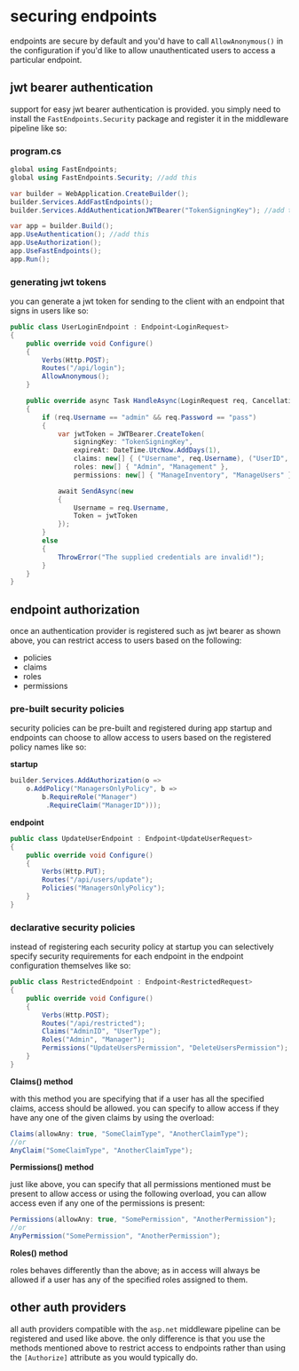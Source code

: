 # securing endpoints
endpoints are secure by default and you'd have to call `AllowAnonymous()` in the configuration if you'd like to allow unauthenticated users to access a particular endpoint.

## jwt bearer authentication
support for easy jwt bearer authentication is provided. you simply need to install the `FastEndpoints.Security` package and register it in the middleware pipeline like so:

### program.cs
```csharp
global using FastEndpoints;
global using FastEndpoints.Security; //add this

var builder = WebApplication.CreateBuilder();
builder.Services.AddFastEndpoints();
builder.Services.AddAuthenticationJWTBearer("TokenSigningKey"); //add this

var app = builder.Build();
app.UseAuthentication(); //add this
app.UseAuthorization();
app.UseFastEndpoints();
app.Run();
```

### generating jwt tokens
you can generate a jwt token for sending to the client with an endpoint that signs in users like so:

```csharp
public class UserLoginEndpoint : Endpoint<LoginRequest>
{
    public override void Configure()
    {
        Verbs(Http.POST);
        Routes("/api/login");
        AllowAnonymous();
    }

    public override async Task HandleAsync(LoginRequest req, CancellationToken ct)
    {
        if (req.Username == "admin" && req.Password == "pass")
        {
            var jwtToken = JWTBearer.CreateToken(
                signingKey: "TokenSigningKey",
                expireAt: DateTime.UtcNow.AddDays(1),
                claims: new[] { ("Username", req.Username), ("UserID", "001") },
                roles: new[] { "Admin", "Management" },
                permissions: new[] { "ManageInventory", "ManageUsers" });

            await SendAsync(new
            {
                Username = req.Username,
                Token = jwtToken
            });
        }
        else
        {
            ThrowError("The supplied credentials are invalid!");
        }
    }
}
```

## endpoint authorization

once an authentication provider is registered such as jwt bearer as shown above, you can restrict access to users based on the following:

- policies
- claims
- roles
- permissions

### pre-built security policies
security policies can be pre-built and registered during app startup and endpoints can choose to allow access to users based on the registered policy names like so:

**startup**
```csharp
builder.Services.AddAuthorization(o =>
    o.AddPolicy("ManagersOnlyPolicy", b =>
        b.RequireRole("Manager")
         .RequireClaim("ManagerID")));
```
**endpoint**
```csharp
public class UpdateUserEndpoint : Endpoint<UpdateUserRequest>
{
    public override void Configure()
    {
        Verbs(Http.PUT);
        Routes("/api/users/update");
        Policies("ManagersOnlyPolicy");
    }       
}
```
### declarative security policies
instead of registering each security policy at startup you can selectively specify security requirements for each endpoint in the endpoint configuration themselves like so:
```csharp
public class RestrictedEndpoint : Endpoint<RestrictedRequest>
{
    public override void Configure()
    {
        Verbs(Http.POST);
        Routes("/api/restricted");
        Claims("AdminID", "UserType");
        Roles("Admin", "Manager");
        Permissions("UpdateUsersPermission", "DeleteUsersPermission");
    }
}
```
**Claims() method**

with this method you are specifying that if a user has all the specified claims, access should be allowed. you can specify to allow access if they have any one of the given claims by using the overload:
```csharp
Claims(allowAny: true, "SomeClaimType", "AnotherClaimType");
//or
AnyClaim("SomeClaimType", "AnotherClaimType");
```

**Permissions() method**

just like above, you can specify that all permissions mentioned must be present to allow access or using the following overload, you can allow access even if any one of the permissions is present:
```csharp
Permissions(allowAny: true, "SomePermission", "AnotherPermission");
//or
AnyPermission("SomePermission", "AnotherPermission");
```

**Roles() method**

roles behaves differently than the above; as in access will always be allowed if a user has any of the specified roles assigned to them.

## other auth providers
all auth providers compatible with the `asp.net` middleware pipeline can be registered and used like above. the only difference is that you use the methods mentioned above to restrict access to endpoints rather than using the `[Authorize]` attribute as you would typically do.